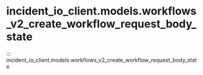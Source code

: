 # incident_io_client.models.workflows_v2_create_workflow_request_body_state

::: incident_io_client.models.workflows_v2_create_workflow_request_body_state